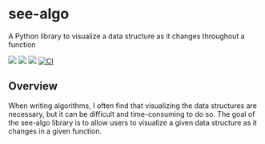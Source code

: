 # see-algo
A Python library to visualize a data structure as it changes throughout a function

[![](https://img.shields.io/badge/License-Apache_2.0-pink.svg)](./LICENSE) 
![](https://img.shields.io/github/issues/sarahtang7/see-algo)
![](https://img.shields.io/codecov/c/github/sarahtang7/see-algo/main?color=lightgreen)
[![CI](https://github.com/sarahtang7/see-algo/actions/workflows/main.yml/badge.svg?branch=main)](https://github.com/sarahtang7/see-algo/actions/workflows/main.yml)

## Overview
When writing algorithms, I often find that visualizing the data structures are necessary, but it can be difficult and time-consuming to do so. The goal of the see-algo library is to allow users to visualize a given data structure as it changes in a given function.
